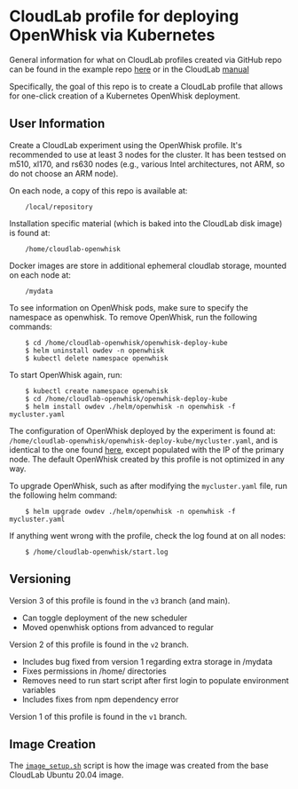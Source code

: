 # CloudLab profile for deploying OpenWhisk via Kubernetes

General information for what on CloudLab profiles created via GitHub repo can be found in the example repo [here](https://github.com/emulab/my-profile) or in the CloudLab [manual](https://docs.cloudlab.us/cloudlab-manual.html)

Specifically, the goal of this repo is to create a CloudLab profile that allows for one-click creation of a Kubernetes OpenWhisk deployment.

## User Information

Create a CloudLab experiment using the OpenWhisk profile. It's recommended to use at least 3 nodes for the cluster. It has been testsed on m510, xl170, and rs630 nodes (e.g., various Intel architectures, not ARM, so do not choose an ARM node). 

On each node, a copy of this repo is available at:
```
    /local/repository
```
Installation specific material (which is baked into the CloudLab disk image) is found at:
```
    /home/cloudlab-openwhisk
```
Docker images are store in additional ephemeral cloudlab storage, mounted on each node at:
```
    /mydata
```

To see information on OpenWhisk pods, make sure to specify the namespace as openwhisk. To remove OpenWhisk,
run the following commands:
```
    $ cd /home/cloudlab-openwhisk/openwhisk-deploy-kube
    $ helm uninstall owdev -n openwhisk
    $ kubectl delete namespace openwhisk
```

To start OpenWhisk again, run:
```
    $ kubectl create namespace openwhisk
    $ cd /home/cloudlab-openwhisk/openwhisk-deploy-kube
    $ helm install owdev ./helm/openwhisk -n openwhisk -f mycluster.yaml
```

The configuration of OpenWhisk deployed by the experiment is found at: ```/home/cloudlab-openwhisk/openwhisk-deploy-kube/mycluster.yaml```, and is 
identical to the one found [here](mycluster.yaml), except populated with the IP of the primary node. The
default OpenWhisk created by this profile is not optimized in any way. 

To upgrade OpenWhisk, such as after modifying the ```mycluster.yaml``` file, run the following helm command:
```
    $ helm upgrade owdev ./helm/openwhisk -n openwhisk -f mycluster.yaml
```

If anything went wrong with the profile, check the log found at on all nodes:
```
    $ /home/cloudlab-openwhisk/start.log
```

## Versioning

Version 3 of this profile is found in the ```v3``` branch (and main).
* Can toggle deployment of the new scheduler
* Moved openwhisk options from advanced to regular

Version 2 of this profile is found in the ```v2``` branch.
* Includes bug fixed from version 1 regarding extra storage in /mydata
* Fixes permissions in /home/ directories
* Removes need to run start script after first login to populate environment variables
* Includes fixes from npm dependency error

Version 1 of this profile is found in the ```v1``` branch.

## Image Creation

The [```image_setup.sh```](image_setup.sh) script is how the image was created from the base CloudLab Ubuntu 20.04 image.
